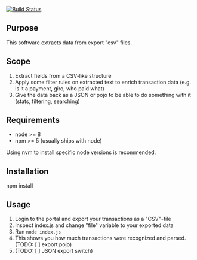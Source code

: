[![Build Status](https://travis-ci.org/starshipfactory/postfinance-export-parser.svg?branch=master)](https://travis-ci.org/starshipfactory/postfinance-export-parser)

## Purpose

This software extracts data from export "csv" files.

## Scope

1. Extract fields from a CSV-like structure
2. Apply some filter rules on extracted text to enrich transaction data (e.g. is it a payment, giro, who paid what)
3. Give the data back as a JSON or pojo to be able to do something with it (stats, filtering, searching)

## Requirements

* node >= 8
* npm >= 5 (usually ships with node)

Using nvm to install specific node versions is recommended.

## Installation

npm install

## Usage

1. Login to the portal and export your transactions as a "CSV"-file
2. Inspect index.js and change "file" variable to your exported data
3. Run `node index.js`
4. This shows you how much transactions were recognized and parsed. (TODO: [ ] export pojo)
5. (TODO: [ ] JSON export switch)
